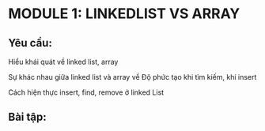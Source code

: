 # MODULE 1: LINKEDLIST VS ARRAY

## Yêu cầu:
Hiểu khái quát về linked list, array

Sự khác nhau giữa linked list và array về Độ phức tạo khi tìm kiếm, khi insert

Cách hiện thực insert, find, remove ở linked List

## Bài tập:
